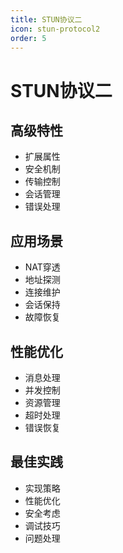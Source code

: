 ```yaml
---
title: STUN协议二
icon: stun-protocol2
order: 5
---
```


# STUN协议二

## 高级特性
- 扩展属性
- 安全机制
- 传输控制
- 会话管理
- 错误处理

## 应用场景
- NAT穿透
- 地址探测
- 连接维护
- 会话保持
- 故障恢复

## 性能优化
- 消息处理
- 并发控制
- 资源管理
- 超时处理
- 错误恢复

## 最佳实践
- 实现策略
- 性能优化
- 安全考虑
- 调试技巧
- 问题处理
